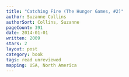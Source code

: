 ```yaml
---
title: "Catching Fire (The Hunger Games, #2)"
author: Suzanne Collins
authorSort: Collins, Suzanne
pageCount: 391
date: 2014-01-01
written: 2009
stars: 2
layout: post
category: book
tags: read unreviewed
mapping: USA, North America
---
```

